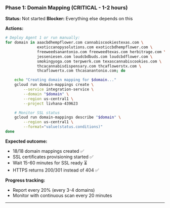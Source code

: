 ### Phase 1: Domain Mapping (CRITICAL - 1-2 hours)

**Status:** Not started
**Blocker:** Everything else depends on this

**Actions:**

```bash
# Deploy Agent 1 or run manually:
for domain in aaacbdhempflower.com cannabiscookiestexas.com \
              exoticcanopysolutions.com exoticcbdhempflower.com \
              freeweedsanantonio.com freeweedtexas.com herbitrage.com \
              jesseniesen.com loudcbdbuds.com loudcbdflower.com \
              smokingyoga.com terpwerk.com texascannabiscookies.com \
              thcacannabisdispensary.com thcaflowerstx.com \
              thcaflowertx.com thcasanantonio.com; do

    echo "Creating domain mapping for $domain..."
    gcloud run domain-mappings create \
        --service integration-service \
        --domain "$domain" \
        --region us-central1 \
        --project livhana-439623

    # Monitor SSL status
    gcloud run domain-mappings describe "$domain" \
        --region us-central1 \
        --format="value(status.conditions)"
done
```

**Expected outcome:**

- 18/18 domain mappings created ✅
- SSL certificates provisioning started ✅
- Wait 15-60 minutes for SSL ready ⏳
- HTTPS returns 200/301 instead of 404 ✅

**Progress tracking:**

- Report every 20% (every 3-4 domains)
- Monitor with continuous scan every 20 minutes

---
